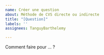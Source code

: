 ```yaml
---
name: Créer une question
about: Méthode de CVS directe ou indirecte
title: "[Question]"
labels: ''
assignees: TanguyBarthelemy

---
```


Comment faire pour ... ?
